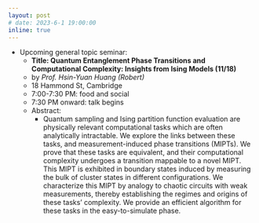```yaml
---
layout: post
# date: 2023-6-1 19:00:00
inline: true
---
```


<!-- - Upcoming ML4Sci WG:
  - **Recent Advances in Explainable Clustering (6/22)**
  - by *Chengyuan Deng*
  - 29 Oxford St, Pierce Hall 213 Brooks Room, Cambridge 18 Hammond St, Cambridge
  - 7:30 PM: talk begins -->

- Upcoming general topic seminar:
  - **Title: Quantum Entanglement Phase Transitions and Computational Complexity: Insights from Ising Models (11/18)**
  - by *Prof. Hsin-Yuan Huang (Robert)*
  - 18 Hammond St, Cambridge
  - 7:00-7:30 PM: food and social
  - 7:30 PM onward: talk begins
  - Abstract: 
    - Quantum sampling and Ising partition function evaluation are physically relevant computational tasks which are often analytically intractable. We explore the links between these tasks, and measurement-induced phase transitions (MIPTs).  We prove that these tasks are equivalent, and their computational complexity undergoes a transition mappable to a novel MIPT. This MIPT is exhibited in boundary states induced by measuring the bulk of cluster states in different configurations. We characterize this MIPT by analogy to chaotic circuits with weak measurements, thereby establishing the regimes and origins of these tasks’ complexity. We provide an efficient algorithm for these tasks in the easy-to-simulate phase.

<!--
layout: post
date: 2022-12-3 19:00:00
inline: true

- Invited talk by Professor Norman Yao!
  - *Introduction to Time Crystals*
  - Please RSVP [here](https://forms.gle/PE3utKMcF4kwtHLt5) -->
